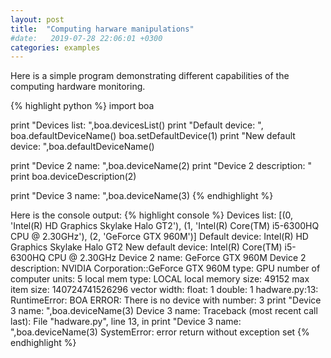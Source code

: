 ```yaml
---
layout: post
title:  "Computing harware manipulations"
#date:   2019-07-28 22:06:01 +0300
categories: examples
---
```


Here is a simple program demonstrating different capabilities of the computing hardware monitoring. 

{% highlight python %}
import boa


print "Devices list: ",boa.devicesList()
print "Default device: ", boa.defaultDeviceName()
boa.setDefaultDevice(1)
print "New default device: ",boa.defaultDeviceName()

print "Device 2 name: ",boa.deviceName(2)
print "Device 2 description: "
print boa.deviceDescription(2)

print "Device 3 name: ",boa.deviceName(3)
{% endhighlight %}

Here is the console output:
{% highlight console %}
Devices list:  [(0, 'Intel(R) HD Graphics Skylake Halo GT2'), (1, 'Intel(R) Core(TM) i5-6300HQ CPU @ 2.30GHz'), (2, 'GeForce GTX 960M')]
Default device:  Intel(R) HD Graphics Skylake Halo GT2
New default device:  Intel(R) Core(TM) i5-6300HQ CPU @ 2.30GHz
Device 2 name:  GeForce GTX 960M
Device 2 description: 
NVIDIA Corporation::GeForce GTX 960M
	type: GPU
	number of computer units: 5
	local mem type: LOCAL
	local memory size: 49152
	max item size: 140724741526296
	vector width:
		float: 1
		double: 1
hadware.py:13: RuntimeError: BOA ERROR: There is no device with number: 3
  print "Device 3 name: ",boa.deviceName(3)
Device 3 name: 
Traceback (most recent call last):
  File "hadware.py", line 13, in <module>
    print "Device 3 name: ",boa.deviceName(3)
SystemError: error return without exception set
{% endhighlight %}
